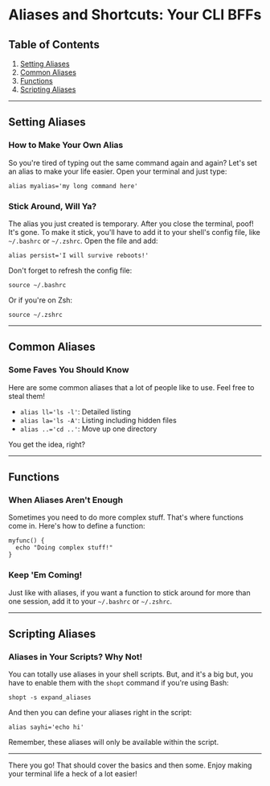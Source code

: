 # Aliases and Shortcuts: Your CLI BFFs

## Table of Contents

1. [Setting Aliases](#setting-aliases)
2. [Common Aliases](#common-aliases)
3. [Functions](#functions)
4. [Scripting Aliases](#scripting-aliases)

---

## Setting Aliases

### How to Make Your Own Alias

So you're tired of typing out the same command again and again? Let's set an alias to make your life easier. Open your terminal and just type:

```
alias myalias='my long command here'
```

### Stick Around, Will Ya?

The alias you just created is temporary. After you close the terminal, poof! It's gone. To make it stick, you'll have to add it to your shell's config file, like `~/.bashrc` or `~/.zshrc`. Open the file and add:

```
alias persist='I will survive reboots!'
```

Don't forget to refresh the config file:

```
source ~/.bashrc
```

Or if you're on Zsh:

```
source ~/.zshrc
```

---

## Common Aliases

### Some Faves You Should Know

Here are some common aliases that a lot of people like to use. Feel free to steal them!

- `alias ll='ls -l'`: Detailed listing
- `alias la='ls -A'`: Listing including hidden files
- `alias ..='cd ..'`: Move up one directory

You get the idea, right?

---

## Functions

### When Aliases Aren't Enough

Sometimes you need to do more complex stuff. That's where functions come in. Here's how to define a function:

```
myfunc() {
  echo "Doing complex stuff!"
}
```

### Keep 'Em Coming!

Just like with aliases, if you want a function to stick around for more than one session, add it to your `~/.bashrc` or `~/.zshrc`.

---

## Scripting Aliases

### Aliases in Your Scripts? Why Not!

You can totally use aliases in your shell scripts. But, and it's a big but, you have to enable them with the `shopt` command if you're using Bash:

```
shopt -s expand_aliases
```

And then you can define your aliases right in the script:

```
alias sayhi='echo hi'
```

Remember, these aliases will only be available within the script.

---

There you go! That should cover the basics and then some. Enjoy making your terminal life a heck of a lot easier!
